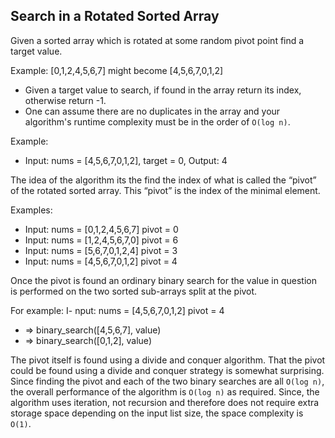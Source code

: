 ## Search in a Rotated Sorted Array

Given a sorted array which is rotated at some random pivot point find a target value.

Example: [0,1,2,4,5,6,7] might become [4,5,6,7,0,1,2]

- Given a target value to search, if found in the array return its index, otherwise return -1.
- One can assume there are no duplicates in the array and your algorithm's runtime complexity must be in the order of `O(log n)`.

Example:
- Input: nums = [4,5,6,7,0,1,2], target = 0, Output: 4


The idea of the algorithm its the find the index of what is called the “pivot” of the rotated sorted array. This “pivot” is the index of the minimal element.

Examples:
- Input: nums = [0,1,2,4,5,6,7] pivot = 0
- Input: nums = [1,2,4,5,6,7,0] pivot = 6
- Input: nums = [5,6,7,0,1,2,4] pivot = 3
- Input: nums = [4,5,6,7,0,1,2] pivot = 4

Once the pivot is found an ordinary binary search for the value in question is performed on the two sorted sub-arrays split at the pivot. 

For example: 
I- nput: nums = [4,5,6,7,0,1,2] pivot = 4

- => binary_search([4,5,6,7], value)
- => binary_search([0,1,2], value)

The pivot itself is found using a divide and conquer algorithm. That the pivot could be found using a divide and conquer strategy is somewhat surprising. Since finding the pivot and each of the two binary searches are all `O(log n)`, the overall performance of the algorithm is `O(log n)` as required. Since, the algorithm uses iteration, not recursion and therefore does not require extra storage space depending on the input list size, the space complexity is `O(1)`.


